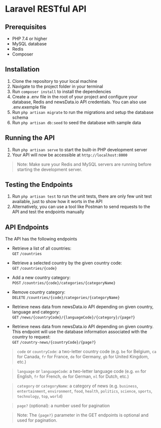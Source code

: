 # Laravel RESTful API

## Prerequisites
- PHP 7.4 or higher
- MySQL database
- Redis
- Composer

## Installation
1. Clone the repository to your local machine
2. Navigate to the project folder in your terminal
3. Run `composer install` to install the dependencies
4. Create a .env file in the root of your project and configure your database, Redis and newsData.io API credentials. You can also use .env.exemple file
5. Run `php artisan migrate` to run the migrations and setup the database schema
6. Run `php artisan db:seed` to seed the database with sample data

## Running the API
1. Run `php artisan serve` to start the built-in PHP development server
2. Your API will now be accessible at `http://localhost:8000`

> Note: Make sure your Redis and MySQL servers are running before starting the development server.

## Testing the Endpoints
1. Run `php artisan test` to run the unit tests, there are only few unit test available, just to show how it worts in the API
2. Alternatively, you can use a tool like Postman to send requests to the API and test the endpoints manually

## API Endpoints
The API has the following endpoints

- Retrieve a list of all countries:  
  `GET` `/countries`  

- Retrieve a selected country by the given country code:  
  `GET` `/countries/{code}`  
  
- Add a new country category:  
  `POST` `/countries/{code}/categories/{categoryName}`  

- Remove country category:  
  `DELETE` `/countries/{code}/categories/{categoryName}`  

- Retrieve news data from newsData.io API depending on given country, language and category:  
  `GET` `/news/{countryCode}/{languageCode}/{category}/{page?}`   

- Retrieve news data from newsData.io API depending on given country. This endpoint will use the database information associated with the country to request:  
  `GET` `/country-news/{countryCode}/{page?}`  

> `code` or `countryCode`: a two-letter country code (e.g. `be` for Belgium, `ca` for Canada, `fr` for France, `de` for Germany, `gb` for United Kingdom, etc.)  

> `language` or `languageCode`: a two-letter language code (e.g. `en` for English, `fr` for French, `de` for German, `nl` for Dutch, etc.)  

> `category` or `categoryName`: a category of news (e.g. `business`, `entertainment`, `environment`, `food`, `health`, `politics`, `science`, `sports`, `technology`, `top`, `world`)  

> `page?` (optional): a number used for pagination  


> Note: The `{page?}` parameter in the GET endpoints is optional and used for pagination.
